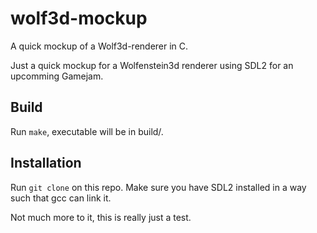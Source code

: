 # wolf3d-mockup
A quick mockup of a Wolf3d-renderer in C.

Just a quick mockup for a Wolfenstein3d renderer using SDL2 for an upcomming Gamejam.

## Build

Run `make`, executable will be in build/.

## Installation

Run `git clone` on this repo.
Make sure you have SDL2 installed in a way such that gcc can link it.


Not much more to it, this is really just a test.
